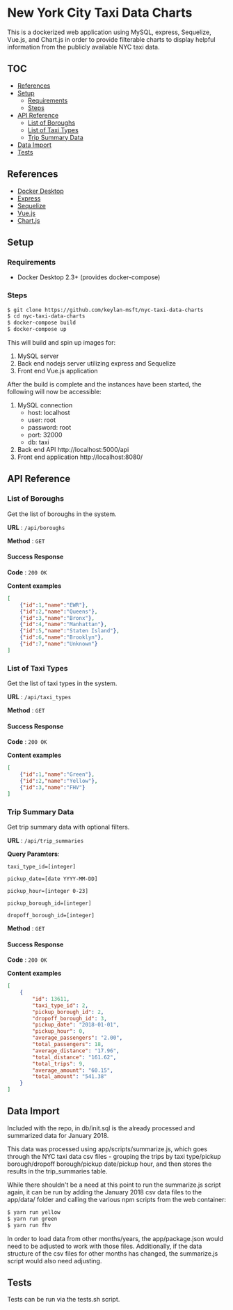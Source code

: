# New York City Taxi Data Charts

This is a dockerized web application using MySQL, express, Sequelize, Vue.js, and Chart.js in order to provide filterable charts to display helpful information from the publicly available NYC taxi data.

## TOC

- [References](#references)
- [Setup](#setup)
    - [Requirements](#requirements)
    - [Steps](#steps)
- [API Reference](#api-reference)
    - [List of Boroughs](#list-of-boroughs)
    - [List of Taxi Types](#list-of-taxi-types)
    - [Trip Summary Data](#trip-summary-data)
- [Data Import](#data-import)
- [Tests](#tests)

## References
- [Docker Desktop](https://www.docker.com/products/docker-desktop)
- [Express](https://expressjs.com/)
- [Sequelize](https://sequelize.org/)
- [Vue.js](https://vuejs.org/)
- [Chart.js](https://www.chartjs.org/)

## Setup

### Requirements
- Docker Desktop 2.3+ (provides docker-compose)

### Steps
```sh
$ git clone https://github.com/keylan-msft/nyc-taxi-data-charts
$ cd nyc-taxi-data-charts
$ docker-compose build
$ docker-compose up
```

This will build and spin up images for:
1. MySQL server
2. Back end nodejs server utilizing express and Sequelize
3. Front end Vue.js application

After the build is complete and the instances have been started, the following will now be accessible:
1. MySQL connection 
    - host: localhost
    - user: root
    - password: root
    - port: 32000
    - db: taxi
2. Back end API http://localhost:5000/api
3. Front end application http://localhost:8080/

## API Reference

### List of Boroughs

Get the list of boroughs in the system.

**URL** : `/api/boroughs`

**Method** : `GET`

#### Success Response

**Code** : `200 OK`

**Content examples**

```json
[
    {"id":1,"name":"EWR"},
    {"id":2,"name":"Queens"},
    {"id":3,"name":"Bronx"},
    {"id":4,"name":"Manhattan"},
    {"id":5,"name":"Staten Island"},
    {"id":6,"name":"Brooklyn"},
    {"id":7,"name":"Unknown"}
]
```

### List of Taxi Types

Get the list of taxi types in the system.

**URL** : `/api/taxi_types`

**Method** : `GET`

#### Success Response

**Code** : `200 OK`

**Content examples**

```json
[
    {"id":1,"name":"Green"},
    {"id":2,"name":"Yellow"},
    {"id":3,"name":"FHV"}
]
```

### Trip Summary Data

Get trip summary data with optional filters.

**URL** : `/api/trip_summaries`

**Query Paramters**:

`taxi_type_id=[integer]`

`pickup_date=[date YYYY-MM-DD]`

`pickup_hour=[integer 0-23]`

`pickup_borough_id=[integer]`

`dropoff_borough_id=[integer]`

**Method** : `GET`

#### Success Response

**Code** : `200 OK`

**Content examples**

```json
[
    {
        "id": 13611,
        "taxi_type_id": 2,
        "pickup_borough_id": 2,
        "dropoff_borough_id": 3,
        "pickup_date": "2018-01-01",
        "pickup_hour": 0,
        "average_passengers": "2.00",
        "total_passengers": 18,
        "average_distance": "17.96",
        "total_distance": "161.62",
        "total_trips": 9,
        "average_amount": "60.15",
        "total_amount": "541.38"
    }
]
```

## Data Import

Included with the repo, in db/init.sql is the already processed and summarized data for January 2018.

This data was processed using app/scripts/summarize.js, which goes through the NYC taxi data csv files - grouping the trips by taxi type/pickup borough/dropoff borough/pickup date/pickup hour, and then stores the results in the trip_summaries table.

While there shouldn't be a need at this point to run the summarize.js script again, it can be run by adding the January 2018 csv data files to the app/data/ folder and calling the various npm scripts from the web container:

```sh
$ yarn run yellow
$ yarn run green
$ yarn run fhv
```

In order to load data from other months/years, the app/package.json would need to be adjusted to work with those files.  Additionally, if the data structure of the csv files for other months has changed, the summarize.js script would also need adjusting.

## Tests

Tests can be run via the tests.sh script.